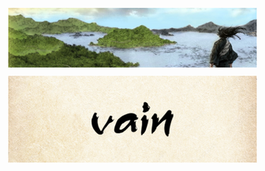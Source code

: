 ![field](https://github.com/wowvain-dev/wowvain-dev/blob/master/edo_landscape.jpg?raw=true "Field")

<center>
<img src="https://github.com/wowvain-dev/wowvain-dev/blob/master/title_name.png?raw=true"/> </center>

<!--
**wowvain-dev/wowvain-dev** is a ✨ _special_ ✨ repository because its `README.md` (this file) appears on your GitHub profile.

Here are some ideas to get you started:

- 🔭 I’m currently working on ...
- 🌱 I’m currently learning ...
- 👯 I’m looking to collaborate on ...
- 🤔 I’m looking for help with ...
- 💬 Ask me about ...
- 📫 How to reach me: ...
- 😄 Pronouns: ...
- ⚡ Fun fact: ...
-->
